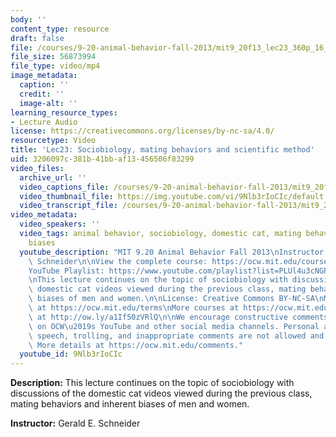 ```yaml
---
body: ''
content_type: resource
draft: false
file: /courses/9-20-animal-behavior-fall-2013/mit9_20f13_lec23_360p_16_9.mp4
file_size: 56873994
file_type: video/mp4
image_metadata:
  caption: ''
  credit: ''
  image-alt: ''
learning_resource_types:
- Lecture Audio
license: https://creativecommons.org/licenses/by-nc-sa/4.0/
resourcetype: Video
title: 'Lec23: Sociobiology, mating behaviors and scientific method'
uid: 3206097c-381b-41bb-af13-456506f83299
video_files:
  archive_url: ''
  video_captions_file: /courses/9-20-animal-behavior-fall-2013/mit9_20f13_lec23_captions.vtt
  video_thumbnail_file: https://img.youtube.com/vi/9Nlb3rIoCIc/default.jpg
  video_transcript_file: /courses/9-20-animal-behavior-fall-2013/mit9_20f13_lec23_transcript.pdf
video_metadata:
  video_speakers: ''
  video_tags: animal behavior, sociobiology, domestic cat, mating behavior, inherent
    biases
  youtube_description: "MIT 9.20 Animal Behavior Fall 2013\nInstructor: Gerald E.\
    \ Schneider\n\nView the complete course: https://ocw.mit.edu/courses/9-20-animal-behavior-fall-2013/\n\
    YouTube Playlist: https://www.youtube.com/playlist?list=PLUl4u3cNGP63TbPEWYEKOq8yAN8mEP_5O\n\
    \nThis lecture continues on the topic of sociobiology with discussions of the\
    \ domestic cat videos viewed during the previous class, mating behaviors and inherent\
    \ biases of men and women.\n\nLicense: Creative Commons BY-NC-SA\nMore information\
    \ at https://ocw.mit.edu/terms\nMore courses at https://ocw.mit.edu\nSupport OCW\
    \ at http://ow.ly/a1If50zVRlQ\n\nWe encourage constructive comments and discussion\
    \ on OCW\u2019s YouTube and other social media channels. Personal attacks, hate\
    \ speech, trolling, and inappropriate comments are not allowed and may be removed.\
    \ More details at https://ocw.mit.edu/comments."
  youtube_id: 9Nlb3rIoCIc
---
```

**Description:** This lecture continues on the topic of sociobiology with discussions of the domestic cat videos viewed during the previous class, mating behaviors and inherent biases of men and women.

**Instructor:** Gerald E. Schneider